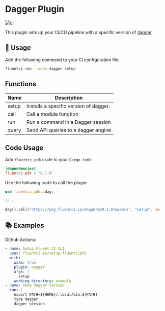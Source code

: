 # Dagger Plugin

[![ci](https://github.com/fluentci-io/dagger-plugin/actions/workflows/ci.yml/badge.svg)](https://github.com/fluentci-io/dagger-plugin/actions/workflows/ci.yml)

This plugin sets up your CI/CD pipeline with a specific version of [dagger](https://dagger.io).

## 🚀 Usage

Add the following command to your CI configuration file:

```bash
fluentci run --wasm dagger setup
```

## Functions

| Name   | Description                                |
| ------ | ------------------------------------------ |
| setup  | Installs a specific version of dagger.     |
| call   | Call a module function                     |
| run    | Run a command in a Dagger session          |
| query  | Send API queries to a dagger engine        |

## Code Usage

Add `fluentci-pdk` crate to your `Cargo.toml`:

```toml
[dependencies]
fluentci-pdk = "0.1.9"
```

Use the following code to call the plugin:

```rust
use fluentci_pdk::dag;

// ...

dag().call("https://pkg.fluentci.io/dagger@v0.1.0?wasm=1", "setup", vec!["latest"])?;
```

## 📚 Examples

Github Actions:

```yaml
- name: Setup Fluent CI CLI
  uses: fluentci-io/setup-fluentci@v5
  with:
    wasm: true
    plugin: dagger
    args: |
      setup
    working-directory: example
- name: Show dagger version
  run: |
    export PATH=${HOME}/.local/bin:${PATH}
    type dagger
    dagger version
```
